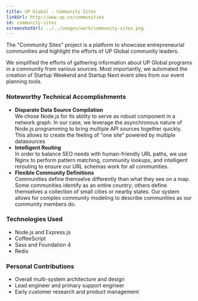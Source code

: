 ```yaml
---
title: UP Global - Community Sites
linkUrl: http://www.up.co/communities
id: community-sites
screenshotUrl: ../../images/work/community-sites.png
---
```


The "Community Sites" project is a platform to showcase entrepreneurial
communities and highlight the efforts of UP Global community leaders.

We simplified the efforts of gathering information about UP Global
programs in a community from various sources. Most importantly,
we automated the creation of Startup Weekend and Startup Next
event sites from our event planning tools.

### Noteworthy Technical Accomplishments

* **Disparate Data Source Compilation**  <br>
We chose Node.js for its ability to serve as robust component
in a network graph. In our case, we leverage the asynchronous nature of
Node.js programming to bring multiple API sources together quickly. This allows
to create the feeling of "one site" powered by multiple datasources
* **Intelligent Routing**  <br>
In order to balance SEO needs with human-friendly URL paths, we use Nginx to
perform pattern matching, community lookups, and intelligent rerouting to ensure
our URL schemas work for all communities.
* **Flexible Community Definitions**   <br>
Communities define themselve differently than what they see on a map. Some
communities identify as an entire country; others define themselves a collection
of small cities or nearby states.
Our system allows for complex community modeling to describe communities as
our community members do.

### Technologies Used

* Node.js and Express.js
* CoffeeScript
* Sass and Foundation 4
* Redis

### Personal Contributions

* Overall multi-system architecture and design
* Lead engineer and primary support engineer
* Early customer research and product management
